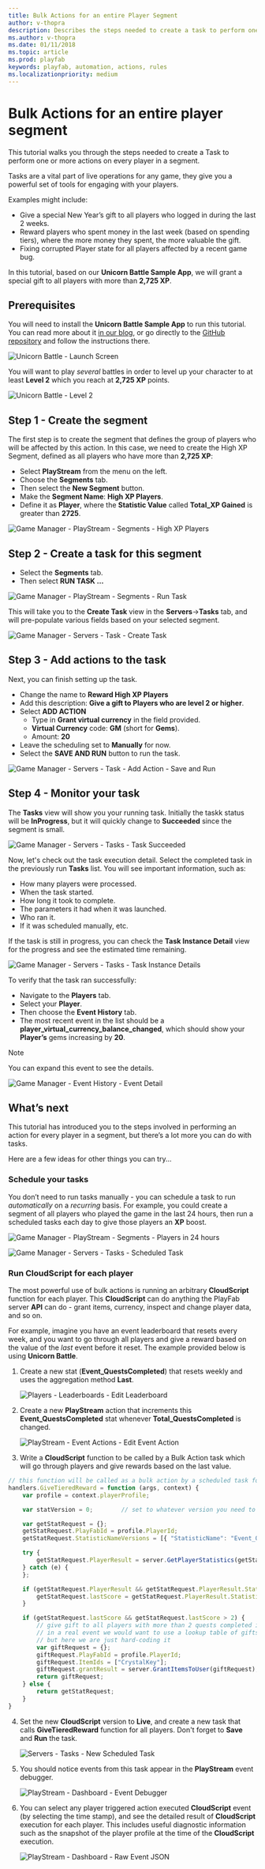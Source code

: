 ```yaml
---
title: Bulk Actions for an entire Player Segment
author: v-thopra
description: Describes the steps needed to create a task to perform one or more actions on every player in a segment.
ms.author: v-thopra
ms.date: 01/11/2018
ms.topic: article
ms.prod: playfab
keywords: playfab, automation, actions, rules
ms.localizationpriority: medium
---
```


# Bulk Actions for an entire player segment

This tutorial walks you through the steps needed to create a Task to perform one or more actions on every player in a segment.

Tasks are a vital part of live operations for any game, they give you a powerful set of tools for engaging with your players.

Examples might include:

- Give a special New Year’s gift to all players who logged in during the last 2 weeks.
- Reward players who spent money in the last week (based on spending tiers), where the more money they spent, the more valuable the gift.
- Fixing corrupted Player state for all players affected by a recent game bug.

In this tutorial, based on our **Unicorn Battle Sample App**, we will grant a special gift to all players with more than **2,725 XP**.

## Prerequisites

You will need to install the **Unicorn Battle Sample App** to run this tutorial. You can read more about it [in our blog](https://playfab.com/check-out-unicorn-battle/), or go directly to the [GitHub repository](https://github.com/PlayFab/UnicornBattle) and follow the instructions there.

![Unicorn Battle - Launch Screen](media/tutorials/unicorn-battle-launch-screen.png)  

You will want to play *several* battles in order to level up your character to at least **Level 2** which you reach at **2,725 XP** points.

![Unicorn Battle - Level 2](media/tutorials/unicorn-battle-level-two.png)

## Step 1 - Create the segment

The first step is to create the segment that defines the group of players who will be affected by this action. In this case, we need to create the High XP Segment, defined as all players who have more than **2,725 XP**:

- Select **PlayStream** from the menu on the left.
- Choose the **Segments** tab.
- Then select the **New Segment** button.
- Make the **Segment Name**: **High XP Players**.
- Define it as **Player**, where the **Statistic Value** called **Total_XP Gained** is greater than **2725**.

![Game Manager - PlayStream - Segments - High XP Players](media/tutorials/game-manager-segments-high-xp-players.png)

## Step 2 - Create a task for this segment

- Select the **Segments** tab.
- Then select **RUN TASK …**

![Game Manager - PlayStream - Segments - Run Task](media/tutorials/game-manager-segments-run-task.png)

This will take you to the **Create Task** view in the **Servers**->**Tasks** tab, and will pre-populate various fields based on your selected segment.

![Game Manager - Servers - Task - Create Task](media/tutorials/game-manager-servers-task-create-task.png)

## Step 3 - Add actions to the task

Next, you can finish setting up the task.

- Change the name to **Reward High XP Players**
- Add this description: **Give a gift to Players who are level 2 or higher**.
- Select **ADD ACTION**
  - Type in **Grant virtual currency** in the field provided.
  - **Virtual Currency** code: **GM** (short for **Gems**).
  - Amount: **20**
- Leave the scheduling set to **Manually** for now.
- Select the **SAVE AND RUN** button to run the task.

![Game Manager - Servers - Task - Add Action - Save and Run](media/tutorials/game-manager-servers-task-add-action-save-and-run.png)

## Step 4 - Monitor your task

The **Tasks** view will show you your running task. Initially the taskk status will be **InProgress**, but it will quickly change to **Succeeded** since the segment is small.

![Game Manager - Servers - Tasks - Task Succeeded](media/tutorials/game-manager-servers-tasks-task-succeeded.png)

Now, let's check out the task execution detail. Select the completed task in the previously run **Tasks** list. You will see important information, such as:

- How many players were processed.
- When the task started.
- How long it took to complete.
- The parameters it had when it was launched.
- Who ran it.
- If it was scheduled manually, etc.

If the task is still in progress, you can check the **Task Instance Detail** view for the progress and see the estimated time remaining.

![Game Manager - Servers - Tasks - Task Instance Details](media/tutorials/game-manager-servers-tasks-task-instance-details.png)

To verify that the task ran successfully:

- Navigate to the **Players** tab.
- Select your **Player**.
- Then choose the **Event History** tab.
- The most recent event in the list should be a **player_virtual_currency_balance_changed**, which should show your **Player’s** gems increasing by **20**.

> [!NOTE]
> You can expand this event to see the details.

![Game Manager - Event History - Event Detail](media/tutorials/game-manager-event-history-event-detail.png)

## What’s next

This tutorial has introduced you to the steps involved in performing an action for every player in a segment, but there’s a lot more you can do with tasks.

Here are a few ideas for other things you can try...

### Schedule your tasks

You don’t need to run tasks manually - you can schedule a task to run *automatically* on a *recurring* basis. For example, you could create a segment of all players who played the game in the last 24 hours, then run a scheduled tasks each day to give those players an **XP** boost.

![Game Manager - PlayStream - Segments - Players in 24 hours](media/tutorials/game-manager-segments-players-in-24-hours.png)

![Game Manager - Servers - Tasks - Scheduled Task](media/tutorials/game-manager-servers-tasks-scheduled-task.png)

### Run CloudScript for each player

The most powerful use of bulk actions is running an arbitrary **CloudScript** function for each player. This **CloudScript** can do anything the PlayFab server **API** can do - grant items, currency, inspect and change player data, and so on.

For example, imagine you have an event leaderboard that resets every week, and you want to go through all players and give a reward based on the value of the *last* event before it reset. The example provided below is using **Unicorn Battle**.

1. Create a new stat (**Event_QuestsCompleted**) that resets weekly and uses the aggregation method **Last**.

   ![Players - Leaderboards - Edit Leaderboard](media/tutorials/players-leaderboards-edit-leaderboard.png)

2. Create a new **PlayStream** action that increments this **Event_QuestsCompleted** stat whenever **Total_QuestsCompleted** is changed.

   ![PlayStream - Event Actions - Edit Event Action](media/tutorials/playstream-event-actions-edit-event-action.png)

3. Write a **CloudScript** function to be called by a Bulk Action task which will go through players and give rewards based on the last value.

```javascript
// this function will be called as a bulk action by a scheduled task for players in a segment
handlers.GiveTieredReward = function (args, context) {
	var profile = context.playerProfile;

	var statVersion = 0;        // set to whatever version you need to use

	var getStatRequest = {};
	getStatRequest.PlayFabId = profile.PlayerId;
	getStatRequest.StatisticNameVersions = [{ "StatisticName": "Event_QuestsCompleted", "Version": statVersion }];

	try {
		getStatRequest.PlayerResult = server.GetPlayerStatistics(getStatRequest);
	} catch (e) {
	};

	if (getStatRequest.PlayerResult && getStatRequest.PlayerResult.Statistics.length > 0) {
		getStatRequest.lastScore = getStatRequest.PlayerResult.Statistics[0].Value
	}

	if (getStatRequest.lastScore && getStatRequest.lastScore > 2) {
		// give gift to all players with more than 2 quests completed in last event
		// in a real event we would want to use a lookup table of gifts
		// but here we are just hard-coding it
		var giftRequest = {};
		giftRequest.PlayFabId = profile.PlayerId;
		giftRequest.ItemIds = ["CrystalKey"];
		giftRequest.grantResult = server.GrantItemsToUser(giftRequest);
		return giftRequest;
	} else {
		return getStatRequest;
	}
}
```

4. Set the new **CloudScript** version to **Live**, and create a new task that calls **GiveTieredReward** function for all players. Don't forget to **Save** and **Run** the task.

   ![Servers - Tasks - New Scheduled Task](media/tutorials/servers-tasks-new-scheduled-task.png)

5. You should notice events from this task appear in the **PlayStream** event debugger.

   ![PlayStream - Dashboard - Event Debugger](media/tutorials/playstream-dashboard-event-debugger.png)

6. You can select any player triggered action executed **CloudScript** event (by selecting the time stamp), and see the detailed result of **CloudScript** execution for each player. This includes useful diagnostic information such as the snapshot of the player profile at the time of the **CloudScript** execution.

   ![PlayStream - Dashboard - Raw Event JSON](media/tutorials/playstream-dashboard-raw-event-json.png)
